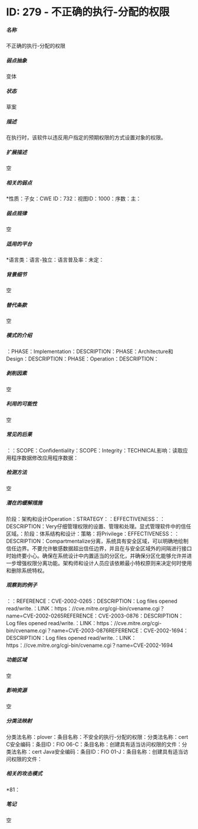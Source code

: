 # ID: 279 - 不正确的执行-分配的权限
<h5>名称</h5>不正确的执行-分配的权限
<h5>弱点抽象</h5>变体
<h5>状态</h5>草案
<h5>描述</h5>在执行时，该软件以违反用户指定的预期权限的方式设置对象的权限。
<h5>扩展描述</h5>空
<h5>相关的弱点</h5>*性质：子女：CWE ID：732：视图ID：1000：序数：主：
<h5>弱点规律</h5>空
<h5>适用的平台</h5>*语言类：语言-独立：语言普及率：未定：
<h5>背景细节</h5>空
<h5>替代条款</h5>空
<h5>模式的介绍</h5>：PHASE：Implementation：DESCRIPTION：PHASE：Architecture和Design：DESCRIPTION：PHASE：Operation：DESCRIPTION：
<h5>剥削因素</h5>空
<h5>利用的可能性</h5>空
<h5>常见的后果</h5>：：SCOPE：Confidentiality：SCOPE：Integrity：TECHNICAL影响：读取应用程序数据修改应用程序数据：
<h5>检测方法</h5>空
<h5>潜在的缓解措施</h5>阶段：架构和设计Operation：STRATEGY：：EFFECTIVENESS：：DESCRIPTION：Very仔细管理权限的设置、管理和处理。显式管理软件中的信任区域。：阶段：体系结构和设计：策略：将Privilege：EFFECTIVENESS：：DESCRIPTION：Compartmentalize分离，系统具有安全区域，可以明确地绘制信任边界。不要允许敏感数据超出信任边界，并且在与安全区域外的间隔进行接口时始终要小心。确保在系统设计中内置适当的分区化，并确保分区化能够允许并进一步增强权限分离功能。架构师和设计人员应该依赖最小特权原则来决定何时使用和删除系统特权。
<h5>观察到的例子</h5>：：REFERENCE：CVE-2002-0265：DESCRIPTION：Log files opened read/write.：LINK：https：//cve.mitre.org/cgi-bin/cvename.cgi？name=CVE-2002-0265REFERENCE：CVE-2003-0876：DESCRIPTION：Log files opened read/write.：LINK：https：//cve.mitre.org/cgi-bin/cvename.cgi？name=CVE-2003-0876REFERENCE：CVE-2002-1694：DESCRIPTION：Log files opened read/write.：LINK：https：//cve.mitre.org/cgi-bin/cvename.cgi？name=CVE-2002-1694
<h5>功能区域</h5>空
<h5>影响资源</h5>空
<h5>分类法映射</h5>分类法名称：plover：条目名称：不安全的执行-分配的权限：分类法名称：cert C安全编码：条目ID：FIO 06-C：条目名称：创建具有适当访问权限的文件：分类法名称：cert Java安全编码：条目ID：FIO 01-J：条目名称：创建具有适当访问权限的文件：
<h5>相关的攻击模式</h5>*81：
<h5>笔记</h5>空

